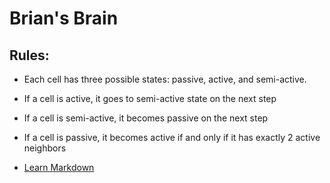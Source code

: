 # Brian's Brain

## Rules:

* Each cell has three possible states: passive, active, and semi-active.
* If a cell is active, it goes to semi-active state on the next step
* If a cell is semi-active, it becomes passive on the next step
* If a cell is passive, it becomes active if and only if it has exactly 2 active neighbors

* [Learn Markdown](https://bitbucket.org/tutorials/markdowndemo)